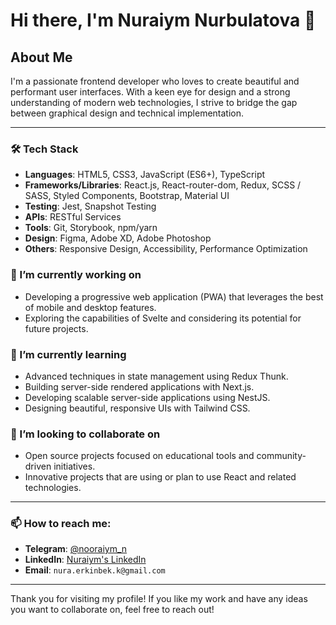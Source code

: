 # Hi there, I'm Nuraiym Nurbulatova 👋

## About Me
I'm a passionate frontend developer who loves to create beautiful and performant user interfaces. With a keen eye for design and a strong understanding of modern web technologies, I strive to bridge the gap between graphical design and technical implementation.

---
### 🛠 Tech Stack
- **Languages**: HTML5, CSS3, JavaScript (ES6+), TypeScript
- **Frameworks/Libraries**: React.js, React-router-dom, Redux, SCSS / SASS, Styled Components, Bootstrap, Material UI
- **Testing**: Jest, Snapshot Testing
- **APIs**: RESTful Services
- **Tools**: Git, Storybook, npm/yarn
- **Design**: Figma, Adobe XD, Adobe Photoshop
- **Others**: Responsive Design, Accessibility, Performance Optimization

### 🔭 I’m currently working on
- Developing a progressive web application (PWA) that leverages the best of mobile and desktop features.
- Exploring the capabilities of Svelte and considering its potential for future projects.

### 🌱 I’m currently learning
- Advanced techniques in state management using Redux Thunk.
- Building server-side rendered applications with Next.js.
- Developing scalable server-side applications using NestJS.
- Designing beautiful, responsive UIs with Tailwind CSS.

### 👯 I’m looking to collaborate on
- Open source projects focused on educational tools and community-driven initiatives.
- Innovative projects that are using or plan to use React and related technologies.

---

### 📫 How to reach me:
- **Telegram**: [@nooraiym_n](https://t.me/nooraiym_n)
- **LinkedIn**: [Nuraiym's LinkedIn](www.linkedin.com/in/nurayim-nurbulatova)
- **Email**: `nura.erkinbek.k@gmail.com`

---

Thank you for visiting my profile! If you like my work and have any ideas you want to collaborate on, feel free to reach out!
